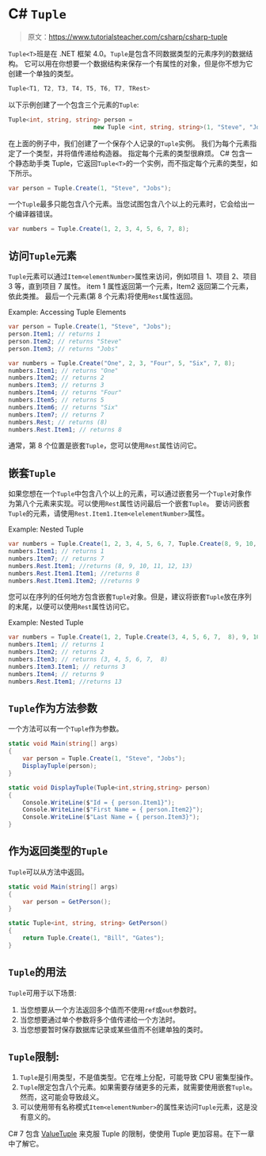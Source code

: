 # C# `Tuple`

> 原文：<https://www.tutorialsteacher.com/csharp/csharp-tuple>

`Tuple<T>`班是在 .NET 框架 4.0。`Tuple`是包含不同数据类型的元素序列的数据结构。 它可以用在你想要一个数据结构来保存一个有属性的对象，但是你不想为它创建一个单独的类型。

```cs
Tuple<T1, T2, T3, T4, T5, T6, T7, TRest> 
```

以下示例创建了一个包含三个元素的`Tuple`:

```cs
Tuple<int, string, string> person = 
                        new Tuple <int, string, string>(1, "Steve", "Jobs"); 
```

在上面的例子中，我们创建了一个保存个人记录的`Tuple`实例。 我们为每个元素指定了一个类型，并将值传递给构造器。 指定每个元素的类型很麻烦。 C# 包含一个静态助手类 Tuple，它返回`Tuple<T>`的一个实例，而不指定每个元素的类型，如下所示。

```cs
var person = Tuple.Create(1, "Steve", "Jobs"); 
```

一个`Tuple`最多只能包含八个元素。当您试图包含八个以上的元素时，它会给出一个编译器错误。

```cs
var numbers = Tuple.Create(1, 2, 3, 4, 5, 6, 7, 8); 
```

## 访问`Tuple`元素

`Tuple`元素可以通过`Item<elementNumber>`属性来访问，例如项目 1、项目 2、项目 3 等，直到项目 7 属性。 item 1 属性返回第一个元素，Item2 返回第二个元素，依此类推。 最后一个元素(第 8 个元素)将使用`Rest`属性返回。

Example: Accessing Tuple Elements

```cs
var person = Tuple.Create(1, "Steve", "Jobs");
person.Item1; // returns 1
person.Item2; // returns "Steve"
person.Item3; // returns "Jobs"

var numbers = Tuple.Create("One", 2, 3, "Four", 5, "Six", 7, 8);
numbers.Item1; // returns "One"
numbers.Item2; // returns 2
numbers.Item3; // returns 3
numbers.Item4; // returns "Four"
numbers.Item5; // returns 5
numbers.Item6; // returns "Six"
numbers.Item7; // returns 7
numbers.Rest; // returns (8)
numbers.Rest.Item1; // returns 8 
```

通常，第 8 个位置是嵌套`Tuple`，您可以使用`Rest`属性访问它。

## 嵌套`Tuple`

如果您想在一个`Tuple`中包含八个以上的元素，可以通过嵌套另一个`Tuple`对象作为第八个元素来实现。可以使用`Rest`属性访问最后一个嵌套`Tuple`。 要访问嵌套`Tuple`的元素，请使用`Rest.Item1.Item<elelementNumber>`属性。

Example: Nested Tuple

```cs
var numbers = Tuple.Create(1, 2, 3, 4, 5, 6, 7, Tuple.Create(8, 9, 10, 11, 12, 13));
numbers.Item1; // returns 1
numbers.Item7; // returns 7
numbers.Rest.Item1; //returns (8, 9, 10, 11, 12, 13)
numbers.Rest.Item1.Item1; //returns 8
numbers.Rest.Item1.Item2; //returns 9 
```

您可以在序列的任何地方包含嵌套`Tuple`对象。但是，建议将嵌套`Tuple`放在序列的末尾，以便可以使用`Rest`属性访问它。

Example: Nested Tuple

```cs
var numbers = Tuple.Create(1, 2, Tuple.Create(3, 4, 5, 6, 7,  8), 9, 10, 11, 12, 13 );
numbers.Item1; // returns 1
numbers.Item2; // returns 2
numbers.Item3; // returns (3, 4, 5, 6, 7,  8)
numbers.Item3.Item1; // returns 3
numbers.Item4; // returns 9
numbers.Rest.Item1; //returns 13 
```

## `Tuple`作为方法参数

一个方法可以有一个`Tuple`作为参数。

```cs
static void Main(string[] args)
{
    var person = Tuple.Create(1, "Steve", "Jobs");
    DisplayTuple(person);
}

static void DisplayTuple(Tuple<int,string,string> person)
{
    Console.WriteLine($"Id = { person.Item1}");
    Console.WriteLine($"First Name = { person.Item2}");
    Console.WriteLine($"Last Name = { person.Item3}");
} 
```

## 作为返回类型的`Tuple`

`Tuple`可以从方法中返回。

```cs
static void Main(string[] args)
{
    var person = GetPerson();
}

static Tuple<int, string, string> GetPerson() 
{
    return Tuple.Create(1, "Bill", "Gates");
} 
```

## `Tuple`的用法

`Tuple`可用于以下场景:

1.  当您想要从一个方法返回多个值而不使用`ref`或`out`参数时。
2.  当您想要通过单个参数将多个值传递给一个方法时。
3.  当您想要暂时保存数据库记录或某些值而不创建单独的类时。

## `Tuple`限制:

1.  `Tuple`是引用类型，不是值类型。它在堆上分配，可能导致 CPU 密集型操作。
2.  `Tuple`限定包含八个元素。如果需要存储更多的元素，就需要使用嵌套`Tuple`。然而，这可能会导致歧义。
3.  可以使用带有名称模式`Item<elementNumber>`的属性来访问`Tuple`元素，这是没有意义的。

C# 7 包含 [ValueTuple](/csharp/valuetuple) 来克服 Tuple 的限制，使使用 Tuple 更加容易。在下一章中了解它。